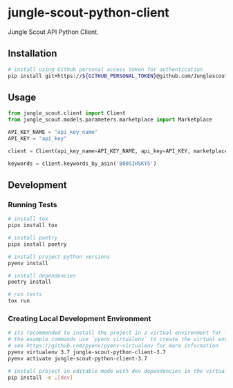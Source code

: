 # jungle-scout-python-client

Jungle Scout API Python Client.

## Installation

```bash
# install using Github personal access token for authentication
pip install git+https://${GITHUB_PERSONAL_TOKEN}@github.com/Junglescout/jungle-scout-python-client.git@main
```

## Usage

```python
from jungle_scout.client import Client
from jungle_scout.models.parameters.marketplace import Marketplace

API_KEY_NAME = "api_key_name"
API_KEY = "api_key"

client = Client(api_key_name=API_KEY_NAME, api_key=API_KEY, marketplace=Marketplace.US)

keywords = client.keywords_by_asin('B005IHSKYS')
```

## Development

### Running Tests

```bash
# install tox
pipx install tox

# install poetry
pipx install poetry

# install project python versions
pyenv install

# install dependencies
poetry install

# run tests
tox run
```

### Creating Local Development Environment

```bash
# its recommended to install the project in a virtual environment for local development
# the example commands use `pyenv virtualenv` to create the virtual environment
# see https://github.com/pyenv/pyenv-virtualenv for more information
pyenv virtualenv 3.7 jungle-scout-python-client-3.7
pyenv activate jungle-scout-python-client-3.7

# install project in editable mode with dev dependencies in the virtual environment
pip install -e .[dev]
```
